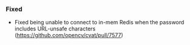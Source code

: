 ### Fixed

- Fixed being unable to connect to in-mem Redis
  when the password includes URL-unsafe characters
  (<https://github.com/opencv/cvat/pull/7577>)
